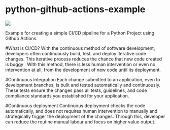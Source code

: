 # python-github-actions-example

![](https://github.com/nikhilkumarsingh/python-github-actions-example/workflows/Python%20application/badge.svg)

Example for creating a simple CI/CD pipeline for a Python Project using Github Actions.

#What is CI/CD?
With the continuous method of software development, developers often continuously build, test, and deploy iterative code changes. This iterative process reduces the chance that new code created is  buggy . With this method, there is less human intervention or even no intervention at all, from the development of new code until its deployment.

#Continuous integration
Each change submitted to an application, even to development branches, is built and tested automatically and continuously. These tests ensure the changes pass all tests, guidelines, and code compliance standards you established for your application.

#Continuous deployment
Continuous deployment checks the code automatically, and does not requires human intervention to manually and strategically trigger the deployment of the changes. Through this, developer can reduce the routine manual labour and focus on higher value output.
